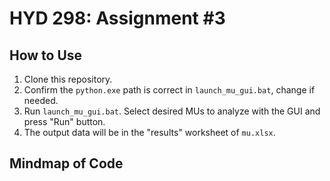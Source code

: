 # HYD 298: Assignment #3

## How to Use

1. Clone this repository.
2. Confirm the `python.exe` path is correct in `launch_mu_gui.bat`, change if needed.
3. Run `launch_mu_gui.bat`. Select desired MUs to analyze with the GUI and press "Run" button.
4. The output data will be in the "results" worksheet of `mu.xlsx`.


## Mindmap of Code
